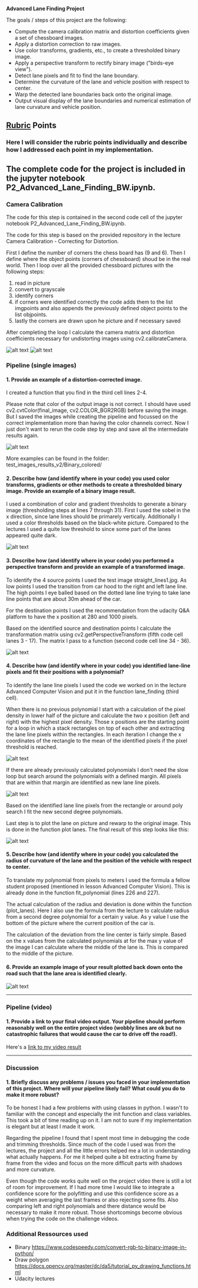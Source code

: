 **Advanced Lane Finding Project**

The goals / steps of this project are the following:

* Compute the camera calibration matrix and distortion coefficients given a set of chessboard images.
* Apply a distortion correction to raw images.
* Use color transforms, gradients, etc., to create a thresholded binary image.
* Apply a perspective transform to rectify binary image ("birds-eye view").
* Detect lane pixels and fit to find the lane boundary.
* Determine the curvature of the lane and vehicle position with respect to center.
* Warp the detected lane boundaries back onto the original image.
* Output visual display of the lane boundaries and numerical estimation of lane curvature and vehicle position.

[//]: # (Image References)

[image1]: ./camera_cal_results/corners_calibration3.jpg "Corners"
[image2]: ./camera_cal_results/res_calibration3.jpg "Undistorted"
[image3]: ./test_images_results_v2/Undistorted/res_test4.jpg "Undistorted 2"
[image4]: ./test_images_results_v2/Binary_colored/res_straight_lines2.jpg "Binary Example"
[image5]: ./test_images_results_v2/Warped/res_straight_lines2.jpg "Warp Example"
[image6]: ./test_images_results_v2/Lanes_rectangle/res_test3.jpg "Rectangle Example"
[image7]: ./test_images_results_v2/Lanes_rectangle/polynomials.png "polynomials Example"
[image8]: ./test_images_results_v2/Lane_final/res_test4.jpg "final result example"
[image9]: ./test_images_results_v2/Frame_by_frame/res_frame588.jpg "result example"

[image8]: ./examples/color_fit_lines.jpg "Fit Visual"
[image9]: ./examples/example_output.jpg "Output"
[video1]: ./project_video.mp4 "Video"

## [Rubric](https://review.udacity.com/#!/rubrics/571/view) Points

### Here I will consider the rubric points individually and describe how I addressed each point in my implementation.  

The complete code for the project is included in the jupyter notebook P2_Advanced_Lane_Finding_BW.ipynb.
---

### Camera Calibration

The code for this step is contained in the second code cell of the jupyter notebook P2_Advanced_Lane_Finding_BW.ipynb.  

The code for this step is based on the provided repository in the lecture Camera Calibration - Correcting for Distortion.

First I define the number of corners the chess board has (9 and 6). Then I define where the object points (corners of chessboard) shoud be in the real world. Then I loop over all the provided chessboard pictures with the following steps:

1. read in picture
2. convert to grayscale
3. identify corners
4. if corners were identified correctly the code adds them to the list imgpoints and also appends the previously defined object points to the list objpoints.
5. lastly the corners are drawn upon he picture and if necessary saved

After completing the loop I calculate the camera matrix and distortion coefficients necessary for undistorting images using cv2.calibrateCamera.

![alt text][image1]
![alt text][image2]

### Pipeline (single images)

#### 1. Provide an example of a distortion-corrected image.

I created a function that you find in the third cell lines 2-4.

Please note that color of the output image is not correct. I should have used cv2.cvtColor(final_image, cv2.COLOR_BGR2RGB) before saving the image. But I saved the images while creating the pipeline and focussed on the correct implementation more than having the color channels correct. Now I just don't want to rerun the code step by step and save all the intermediate results again.

![alt text][image3]

More examples can be found in the folder: test_images_results_v2/Binary_colored/

#### 2. Describe how (and identify where in your code) you used color transforms, gradients or other methods to create a thresholded binary image.  Provide an example of a binary image result.

I used a combination of color and gradient thresholds to generate a binary image (thresholding steps at lines 7 through 31). First I used the sobel in the x direction, since lane lines should be primarely vertically. Additionally I used a color thresholds based on the black-white picture. Compared to the lectures I used a quite low threshold to since some part of the lanes appeared quite dark.

![alt text][image4]

#### 3. Describe how (and identify where in your code) you performed a perspective transform and provide an example of a transformed image.

To identify the 4 source points I used the test image straight_lines1.jpg. As low points I used the transition from car hood to the right and left lane line. The high points I eye balled based on the dotted lane line trying to take lane line points that are about 30m ahead of the car.

For the destination points I used the recommendation from the udacity Q&A platform to have the x position at 280 and 1000 pixels.

Based on the identified source and destination points I calculate the transformation matrix using cv2.getPerspectiveTransform (fifth code cell lanes 3 - 17). The matrix I pass to a function (second code cell line 34 - 36).

![alt text][image5]

#### 4. Describe how (and identify where in your code) you identified lane-line pixels and fit their positions with a polynomial?

To identify the lane line pixels I used the code we worked on in the lecture Advanced Computer Vision and put it in the function lane_finding (third cell).

When there is no previous polynomial I start with a calculation of the pixel density in lower half of the picture and calculate the two x position (left and right) with the highest pixel density. Those x positions are the starting point for a loop in which a stack rectangles on top of each other and extracting the lane line pixels within the rectangles. In each iteration I change the x coordinates of the rectangle to the mean of the identified pixels if the pixel threshold is reached.

![alt text][image6]

If there are already previously calculated polynomials I don't need the slow loop but search around the polynomials with a defined margin. All pixels that are within that margin are identified as new lane line pixels.

![alt text][image7]

Based on the identified lane line pixels from the rectangle or around poly search I fit the new second degree polynomials.

Last step is to plot the lane on picture and rewarp to the original image. This is done in the function plot lanes. The final result of this step looks like this:

![alt text][image8]


#### 5. Describe how (and identify where in your code) you calculated the radius of curvature of the lane and the position of the vehicle with respect to center.

To translate my polynomial from pixels to meters I used the formula a fellow student proposed (mentioned in lesson Advanced Computer Vision). This is already done in the function fit_polynomial (lines 226 and 227).

The actual calculation of the radius and deviation is done within the function (plot_lanes). Here I also use the formula from the lecture to calculate radius from a second degree polynomial for a certain y value. As y value I use the bottom of the picture where the current position of the car is.

The calculation of the deviation from the line center is fairly simple. Based on the x values from the calculated polynomials at for the max y value of the image I can calculate where the middle of the lane is. This is compared to the middle of the picture.

#### 6. Provide an example image of your result plotted back down onto the road such that the lane area is identified clearly.

![alt text][image9]

---

### Pipeline (video)

#### 1. Provide a link to your final video output.  Your pipeline should perform reasonably well on the entire project video (wobbly lines are ok but no catastrophic failures that would cause the car to drive off the road!).

Here's a [link to my video result](./test_videos_output/project_video.mp4)

---

### Discussion

#### 1. Briefly discuss any problems / issues you faced in your implementation of this project.  Where will your pipeline likely fail?  What could you do to make it more robust?

To be honest I had a few problems with using classes in python. I wasn't to familiar with the concept and especially the init function and class variables. This took a bit of time reading up on it. I am not to sure if my implementation is elegant but at least I made it work.

Regarding the pipeline I found that I spent most time in debugging the code and trimming thresholds. Since much of the code I used was from the lectures, the project and all the little errors helped me a lot in understanding what actually happens. For me it helped quite a bit extracting frame by frame from the video and focus on the more difficult parts with shadows and more curvature.

Even though the code works quite well on the project video there is still a lot of room for improvement. If I had more time I would like to integrate a confidence score for the polyfitting and use this confidence score as a weight when averaging the last frames or also rejecting some fits. Also comparing left and right polynomials and there distance would be necessary to make it more robust. Those shortcomings become obvious when trying the code on the challenge videos.

### Additional Ressources used

- Binary https://www.codespeedy.com/convert-rgb-to-binary-image-in-python/
- Draw polygon https://docs.opencv.org/master/dc/da5/tutorial_py_drawing_functions.html
- Udacity lectures
